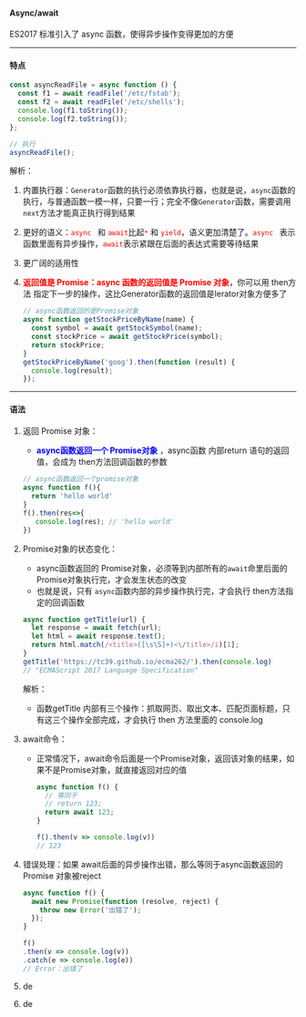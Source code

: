#### Async/await

ES2017 标准引入了 async 函数，使得异步操作变得更加的方便

---

#### 特点

```javascript
const asyncReadFile = async function () {
  const f1 = await readFile('/etc/fstab');
  const f2 = await readFile('/etc/shells');
  console.log(f1.toString());
  console.log(f2.toString());
};

// 执行
asyncReadFile();
```

解析：

1. 内置执行器：`Generator`函数的执行必须依靠执行器，也就是说，`async`函数的执行，与普通函数一模一样，只要一行；完全不像`Generator`函数，需要调用`next`方法才能真正执行得到结果

2. 更好的语义：<font style="color:red">`async `</font> 和 <font style="color:red">`await`</font>比起<font style="color:red">`*`</font> 和 <font style="color:red">`yield`</font>，语义更加清楚了。<font style="color:red">`async `</font> 表示函数里面有异步操作，<font style="color:red">`await`</font>表示紧跟在后面的表达式需要等待结果

3. 更广阔的适用性

4. <font style="color:red">**返回值是 Promise：async 函数的返回值是 Promise 对象**</font>，你可以用 then方法 指定下一步的操作，这比Generator函数的返回值是Ierator对象方便多了

   ```javascript
   // async函数返回的是Promise对象
   async function getStockPriceByName(name) {
     const symbol = await getStockSymbol(name);
     const stockPrice = await getStockPrice(symbol);
     return stockPrice;
   }
   getStockPriceByName('goog').then(function (result) {
     console.log(result);
   });
   ```

   

---

#### 语法

1. 返回 Promise 对象：

   + <font style="color:blue">**async函数返回一个 Promise对象** </font>，async函数 内部return 语句的返回值，会成为 then方法回调函数的参数

   ```javascript
   // async函数返回一个promise对象
   async function f(){
     return 'hello world'
   }
   f().then(res=>{
      console.log(res); // 'hello world' 
   })
   ```

   

2. Promise对象的状态变化：

   + async函数返回的 Promise对象，必须等到内部所有的`await`命里后面的Promise对象执行完，才会发生状态的改变
   + 也就是说，只有 `async`函数内部的异步操作执行完，才会执行 then方法指定的回调函数

   ```javascript
   async function getTitle(url) {
     let response = await fetch(url);
     let html = await response.text();
     return html.match(/<title>([\s\S]+)<\/title>/i)[1];
   }
   getTitle('https://tc39.github.io/ecma262/').then(console.log)
   // "ECMAScript 2017 Language Specification"
   ```

   解析：

   + 函数getTitle 内部有三个操作：抓取网页、取出文本、匹配页面标题，只有这三个操作全部完成，才会执行 then 方法里面的 console.log

3. await命令：

   + 正常情况下，await命令后面是一个Promise对象，返回该对象的结果，如果不是Promise对象，就直接返回对应的值

     ```javascript
     async function f() {
       // 等同于
       // return 123;
       return await 123;
     }
     
     f().then(v => console.log(v))
     // 123
     ```

     

4. 错误处理：如果 await后面的异步操作出错，那么等同于async函数返回的 Promise 对象被reject

   ```javascript
   async function f() {
     await new Promise(function (resolve, reject) {
       throw new Error('出错了');
     });
   }
   
   f()
   .then(v => console.log(v))
   .catch(e => console.log(e))
   // Error：出错了
   ```

   

5. de

6. de




























